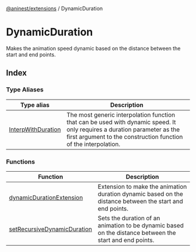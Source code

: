 [@aninest/extensions](../index.md) / DynamicDuration

# DynamicDuration

Makes the animation speed dynamic based on the distance between the start and end points.

## Index

### Type Aliases

| Type alias | Description |
| ------ | ------ |
| [InterpWithDuration](type-aliases/InterpWithDuration.md) | The most generic interpolation function that can be used with dynamic speed. It only requires a duration parameter as the first argument to the construction function of the interpolation. |

### Functions

| Function | Description |
| ------ | ------ |
| [dynamicDurationExtension](functions/dynamicDurationExtension.md) | Extension to make the animation duration dynamic based on the distance between the start and end points. |
| [setRecursiveDynamicDuration](functions/setRecursiveDynamicDuration.md) | Sets the duration of an animation to be dynamic based on the distance between the start and end points. |
